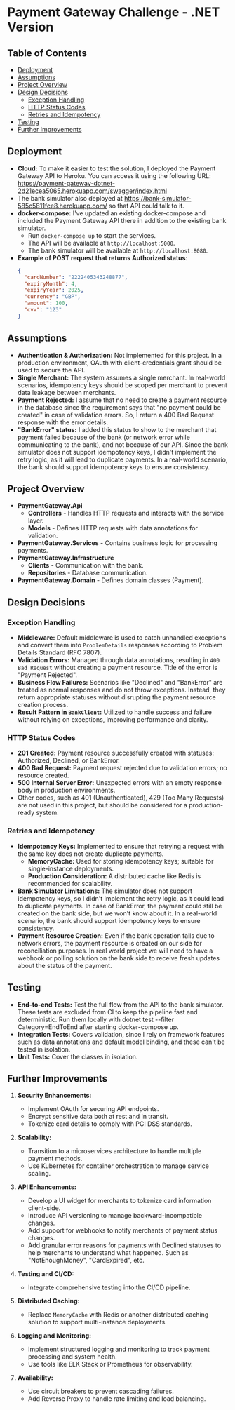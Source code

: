 # Payment Gateway Challenge - .NET Version

## Table of Contents
- [Deployment](#deployment)
- [Assumptions](#assumptions)
- [Project Overview](#project-overview)
- [Design Decisions](#design-decisions)
  - [Exception Handling](#exception-handling)
  - [HTTP Status Codes](#http-status-codes)
  - [Retries and Idempotency](#retries-and-idempotency)
- [Testing](#testing)
- [Further Improvements](#further-improvements)

## Deployment
- **Cloud:** To make it easier to test the solution, I deployed the Payment Gateway API to Heroku. You can access it using the following URL: https://payment-gateway-dotnet-2d21ecea5065.herokuapp.com/swagger/index.html  
- The bank simulator also deployed at https://bank-simulator-585c5811fce8.herokuapp.com/ so that API could talk to it.
- **docker-compose:** I've updated an existing docker-compose and included the Payment Gateway API there in addition to the existing bank simulator.
  - Run `docker-compose up` to start the services.
  - The API will be available at `http://localhost:5000`.
  - The bank simulator will be available at `http://localhost:8080`.
- **Example of POST request that returns Authorized status**:
    ```json
    {
      "cardNumber": "2222405343248877",
      "expiryMonth": 4,
      "expiryYear": 2025,
      "currency": "GBP",
      "amount": 100,
      "cvv": "123"
    }
## Assumptions

- **Authentication & Authorization:** Not implemented for this project. In a production environment, OAuth with client-credentials grant should be used to secure the API.
- **Single Merchant:** The system assumes a single merchant. In real-world scenarios, idempotency keys should be scoped per merchant to prevent data leakage between merchants.
- **Payment Rejected:** I assume that no need to create a payment resource in the database since the requirement says that "no payment could be created" in case of validation errors. So, I return a 400 Bad Request response with the error details.
- **"BankError" status:** I added this status to show to the merchant that payment failed because of the bank (or network error while communicating to the bank), and not because of our API. Since the bank simulator does not support idempotency keys, I didn't implement the retry logic, as it will lead to duplicate payments. In a real-world scenario, the bank should support idempotency keys to ensure consistency.

## Project Overview

- **PaymentGateway.Api**
  - **Controllers** - Handles HTTP requests and interacts with the service layer.
  - **Models** - Defines HTTP requests with data annotations for validation.
- **PaymentGateway.Services** - Contains business logic for processing payments.
- **PaymentGateway.Infrastructure** 
  - **Clients** - Communication with the bank.
  - **Repositories** - Database communication.
- **PaymentGateway.Domain** - Defines domain classes (Payment).

## Design Decisions

### Exception Handling

- **Middleware:** Default middleware is used to catch unhandled exceptions and convert them into `ProblemDetails` responses according to Problem Details Standard (RFC 7807).
- **Validation Errors:** Managed through data annotations, resulting in `400 Bad Request` without creating a payment resource. Title of the error is "Payment Rejected".
- **Business Flow Failures:** Scenarios like "Declined" and "BankError" are treated as normal responses and do not throw exceptions. Instead, they return appropriate statuses without disrupting the payment resource creation process.
- **Result Pattern in `BankClient`:** Utilized to handle success and failure without relying on exceptions, improving performance and clarity.

### HTTP Status Codes

- **201 Created:** Payment resource successfully created with statuses: Authorized, Declined, or BankError.
- **400 Bad Request:** Payment request rejected due to validation errors; no resource created.
- **500 Internal Server Error:** Unexpected errors with an empty response body in production environments.
- Other codes, such as 401 (Unauthenticated), 429 (Too Many Requests) are not used in this project, but should be considered for a production-ready system.

### Retries and Idempotency

- **Idempotency Keys:** Implemented to ensure that retrying a request with the same key does not create duplicate payments.
  - **MemoryCache:** Used for storing idempotency keys; suitable for single-instance deployments.
  - **Production Consideration:** A distributed cache like Redis is recommended for scalability.
- **Bank Simulator Limitations:** The simulator does not support idempotency keys, so I didn't implement the retry logic, as it could lead to duplicate payments. In case of BankError, the payment could still be created on the bank side, but we won't know about it. In a real-world scenario, the bank should support idempotency keys to ensure consistency.
- **Payment Resource Creation:** Even if the bank operation fails due to network errors, the payment resource is created on our side for reconciliation purposes. In real world project we will need to have a webhook or polling solution on the bank side to receive fresh updates about the status of the payment.

## Testing

- **End-to-end Tests:** Test the full flow from the API to the bank simulator. These tests are excluded from CI to keep the pipeline fast and deterministic. Run them locally with dotnet test --filter Category=EndToEnd after starting docker-compose up.
- **Integration Tests:** Covers validation, since I rely on framework features such as data annotations and default model binding, and these can't be tested in isolation.
- **Unit Tests:** Cover the classes in isolation.

## Further Improvements

1. **Security Enhancements:**
   - Implement OAuth for securing API endpoints.
   - Encrypt sensitive data both at rest and in transit.
   - Tokenize card details to comply with PCI DSS standards.

2. **Scalability:**
   - Transition to a microservices architecture to handle multiple payment methods.
   - Use Kubernetes for container orchestration to manage service scaling.

3. **API Enhancements:**
   - Develop a UI widget for merchants to tokenize card information client-side.
   - Introduce API versioning to manage backward-incompatible changes.
   - Add support for webhooks to notify merchants of payment status changes.
   - Add granular error reasons for payments with Declined statuses to help merchants to understand what happened. Such as "NotEnoughMoney", "CardExpired", etc.

4. **Testing and CI/CD:**
   - Integrate comprehensive testing into the CI/CD pipeline.

5. **Distributed Caching:**
   - Replace `MemoryCache` with Redis or another distributed caching solution to support multi-instance deployments.

6. **Logging and Monitoring:**
   - Implement structured logging and monitoring to track payment processing and system health.
   - Use tools like ELK Stack or Prometheus for observability.

7. **Availability:**
    - Use circuit breakers to prevent cascading failures.
    - Add Reverse Proxy to handle rate limiting and load balancing.
